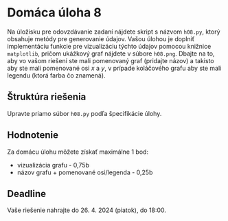 # Domáca úloha 8
Na úložisku pre odovzdávanie zadaní nájdete skript s názvom `h08.py`, ktorý obsahuje metódy pre generovanie údajov. Vašou úlohou je doplniť implementáciu funkcie pre vizualizáciu týchto údajov pomocou knižnice `matplotlib`, pričom ukážkový graf nájdete v súbore `h08.png`. Dbajte na to, aby vo vašom riešení ste mali pomenovaný graf (pridajte názov) a takisto aby ste mali pomenované osi *x* a *y*, v prípade koláčového grafu aby ste mali legendu (ktorá farba čo znamená).

## Štruktúra riešenia
Upravte priamo súbor `h08.py` podľa špecifikácie úlohy.

## Hodnotenie
Za domácu úlohu môžete získať maximálne 1 bod:

* vizualizácia grafu - 0,75b
* názov grafu + pomenované osi/legenda - 0,25b

## Deadline
Vaše riešenie nahrajte do 26. 4. 2024 (piatok), do 18:00.
